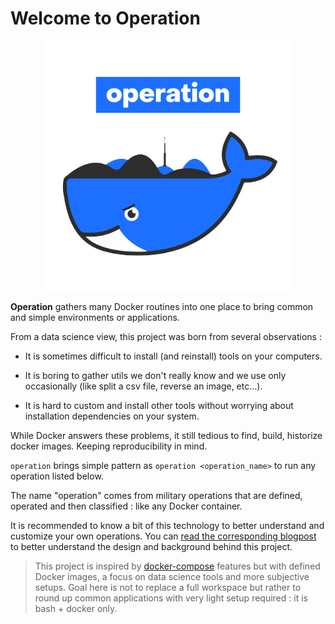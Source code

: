 # Welcome to Operation

<div align="center">
<img src="assets/images/operation.png" width="400" />
</div>

**Operation** gathers many Docker routines into one place to bring common and simple environments or applications.

From a data science view,  this project was born from several observations :

* It is sometimes difficult to install (and reinstall) tools on your computers.

* It is boring to gather utils we don't really know and we use only occasionally (like split a csv file, reverse an image, etc...).

* It is hard to custom and install other tools without worrying about installation dependencies on your system.

While Docker answers these problems, it still tedious to find, build, historize docker images. Keeping reproducibility in mind.

`operation` brings simple pattern as `operation <operation_name>` to run any operation listed below.

The name "operation" comes from military operations that are defined, operated and then classified : like any Docker container.

It is recommended to know a bit of this technology to better understand and customize your own operations. You can [read the corresponding blogpost](https://towardsdatascience.com/easy-development-environments-with-operation-6b352e72c0eb) to better understand the design and background behind this project.


> This project is inspired by [docker-compose](https://github.com/docker/compose) features but with defined Docker images, a focus on data science tools and more subjective setups. Goal here is not to replace a full workspace but rather to round up common applications with very light setup required : it is bash + docker only.
